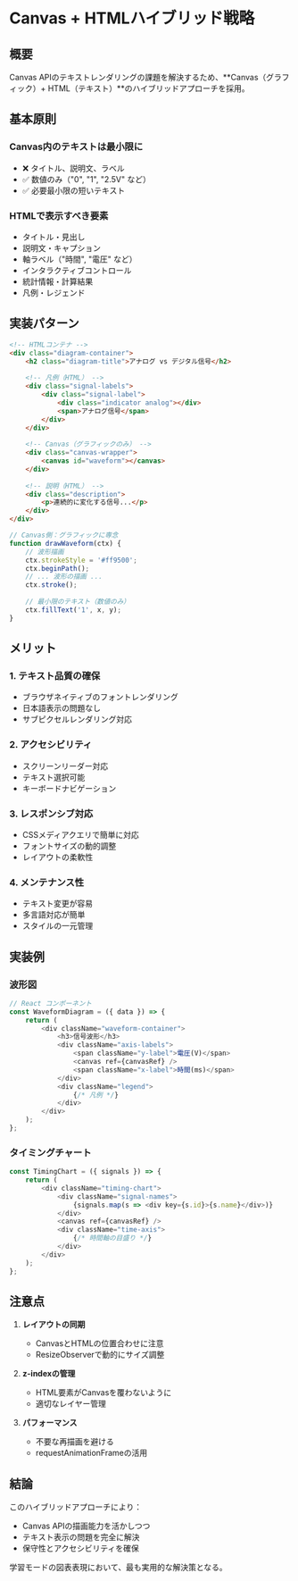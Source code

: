 # Canvas + HTMLハイブリッド戦略

## 概要
Canvas APIのテキストレンダリングの課題を解決するため、**Canvas（グラフィック）+ HTML（テキスト）**のハイブリッドアプローチを採用。

## 基本原則

### Canvas内のテキストは最小限に
- ❌ タイトル、説明文、ラベル
- ✅ 数値のみ（"0", "1", "2.5V" など）
- ✅ 必要最小限の短いテキスト

### HTMLで表示すべき要素
- タイトル・見出し
- 説明文・キャプション
- 軸ラベル（"時間", "電圧" など）
- インタラクティブコントロール
- 統計情報・計算結果
- 凡例・レジェンド

## 実装パターン

```html
<!-- HTMLコンテナ -->
<div class="diagram-container">
    <h2 class="diagram-title">アナログ vs デジタル信号</h2>
    
    <!-- 凡例（HTML） -->
    <div class="signal-labels">
        <div class="signal-label">
            <div class="indicator analog"></div>
            <span>アナログ信号</span>
        </div>
    </div>
    
    <!-- Canvas（グラフィックのみ） -->
    <div class="canvas-wrapper">
        <canvas id="waveform"></canvas>
    </div>
    
    <!-- 説明（HTML） -->
    <div class="description">
        <p>連続的に変化する信号...</p>
    </div>
</div>
```

```javascript
// Canvas側：グラフィックに専念
function drawWaveform(ctx) {
    // 波形描画
    ctx.strokeStyle = '#ff9500';
    ctx.beginPath();
    // ... 波形の描画 ...
    ctx.stroke();
    
    // 最小限のテキスト（数値のみ）
    ctx.fillText('1', x, y);
}
```

## メリット

### 1. テキスト品質の確保
- ブラウザネイティブのフォントレンダリング
- 日本語表示の問題なし
- サブピクセルレンダリング対応

### 2. アクセシビリティ
- スクリーンリーダー対応
- テキスト選択可能
- キーボードナビゲーション

### 3. レスポンシブ対応
- CSSメディアクエリで簡単に対応
- フォントサイズの動的調整
- レイアウトの柔軟性

### 4. メンテナンス性
- テキスト変更が容易
- 多言語対応が簡単
- スタイルの一元管理

## 実装例

### 波形図
```javascript
// React コンポーネント
const WaveformDiagram = ({ data }) => {
    return (
        <div className="waveform-container">
            <h3>信号波形</h3>
            <div className="axis-labels">
                <span className="y-label">電圧(V)</span>
                <canvas ref={canvasRef} />
                <span className="x-label">時間(ms)</span>
            </div>
            <div className="legend">
                {/* 凡例 */}
            </div>
        </div>
    );
};
```

### タイミングチャート
```javascript
const TimingChart = ({ signals }) => {
    return (
        <div className="timing-chart">
            <div className="signal-names">
                {signals.map(s => <div key={s.id}>{s.name}</div>)}
            </div>
            <canvas ref={canvasRef} />
            <div className="time-axis">
                {/* 時間軸の目盛り */}
            </div>
        </div>
    );
};
```

## 注意点

1. **レイアウトの同期**
   - CanvasとHTMLの位置合わせに注意
   - ResizeObserverで動的にサイズ調整

2. **z-indexの管理**
   - HTML要素がCanvasを覆わないように
   - 適切なレイヤー管理

3. **パフォーマンス**
   - 不要な再描画を避ける
   - requestAnimationFrameの活用

## 結論

このハイブリッドアプローチにより：
- Canvas APIの描画能力を活かしつつ
- テキスト表示の問題を完全に解決
- 保守性とアクセシビリティを確保

学習モードの図表表現において、最も実用的な解決策となる。